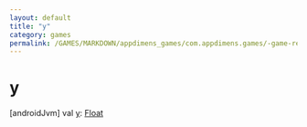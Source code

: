 ```yaml
---
layout: default
title: "y"
category: games
permalink: /GAMES/MARKDOWN/appdimens_games/com.appdimens.games/-game-rectangle/y.html
---
```


# y

[androidJvm]
val [y](y.md): [Float](https://kotlinlang.org/api/core/kotlin-stdlib/kotlin/-float/index.html)